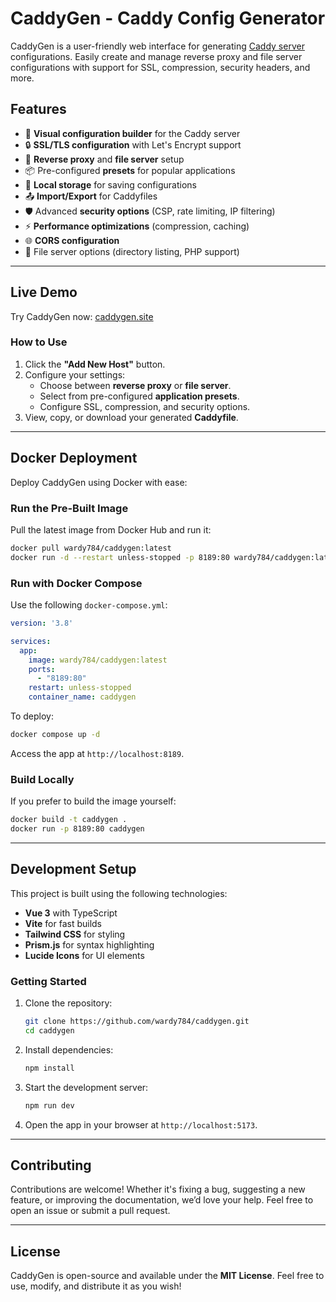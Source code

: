 
# **CaddyGen - Caddy Config Generator**

CaddyGen is a user-friendly web interface for generating [Caddy server](https://caddyserver.com) configurations. Easily create and manage reverse proxy and file server configurations with support for SSL, compression, security headers, and more.

## **Features**

- 🚀 **Visual configuration builder** for the Caddy server
- 🔒 **SSL/TLS configuration** with Let's Encrypt support
- 🔄 **Reverse proxy** and **file server** setup
- 📦 Pre-configured **presets** for popular applications
- 💾 **Local storage** for saving configurations
- 📤 **Import/Export** for Caddyfiles
- 🛡️ Advanced **security options** (CSP, rate limiting, IP filtering)
- ⚡ **Performance optimizations** (compression, caching)
- 🌐 **CORS configuration**
- 📁 File server options (directory listing, PHP support)

---

## **Live Demo**

Try CaddyGen now: [caddygen.site](https://caddygen.site)

### **How to Use**
1. Click the **"Add New Host"** button.
2. Configure your settings:
   - Choose between **reverse proxy** or **file server**.
   - Select from pre-configured **application presets**.
   - Configure SSL, compression, and security options.
3. View, copy, or download your generated **Caddyfile**.

---

## **Docker Deployment**

Deploy CaddyGen using Docker with ease:

### **Run the Pre-Built Image**
Pull the latest image from Docker Hub and run it:
```bash
docker pull wardy784/caddygen:latest
docker run -d --restart unless-stopped -p 8189:80 wardy784/caddygen:latest
```

### **Run with Docker Compose**
Use the following `docker-compose.yml`:
```yaml
version: '3.8'

services:
  app:
    image: wardy784/caddygen:latest
    ports:
      - "8189:80"
    restart: unless-stopped
    container_name: caddygen
```

To deploy:
```bash
docker compose up -d
```

Access the app at `http://localhost:8189`.

### **Build Locally**
If you prefer to build the image yourself:
```bash
docker build -t caddygen .
docker run -p 8189:80 caddygen
```

---

## **Development Setup**

This project is built using the following technologies:

- **Vue 3** with TypeScript
- **Vite** for fast builds
- **Tailwind CSS** for styling
- **Prism.js** for syntax highlighting
- **Lucide Icons** for UI elements

### **Getting Started**
1. Clone the repository:
   ```bash
   git clone https://github.com/wardy784/caddygen.git
   cd caddygen
   ```

2. Install dependencies:
   ```bash
   npm install
   ```

3. Start the development server:
   ```bash
   npm run dev
   ```

4. Open the app in your browser at `http://localhost:5173`.

---

## **Contributing**

Contributions are welcome! Whether it's fixing a bug, suggesting a new feature, or improving the documentation, we’d love your help. Feel free to open an issue or submit a pull request.

---

## **License**

CaddyGen is open-source and available under the **MIT License**. Feel free to use, modify, and distribute it as you wish!
